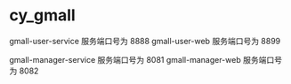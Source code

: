 # cy_gmall  

gmall-user-service 服务端口号为 8888
gmall-user-web 服务端口号为 8899

gmall-manager-service 服务端口号为 8081
gmall-manager-web 服务端口号为 8082
